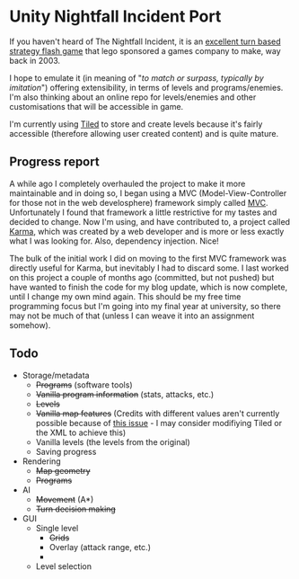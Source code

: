 # Unity Nightfall Incident Port

If you haven't heard of The Nightfall Incident, it is an
[excellent turn based strategy flash game](http://jayisgames.com/games/spybot-the-nightfall-incident/) 
that lego sponsored a games company to make, way back in 2003.

I hope to emulate it (in meaning of "_to match or surpass, typically by imitation_") offering
extensibility, in terms of levels and programs/enemies. I'm also thinking about an online repo for levels/enemies and other customisations that will be accessible in game.

I'm currently using [Tiled](https://github.com/bjorn/tiled) to store and create levels because it's fairly accessible (therefore allowing user created content) and is quite mature.

## Progress report
A while ago I completely overhauled the project to make it more maintainable and in doing so, I began using a MVC (Model-View-Controller for those not in the web develosphere) framework simply called [MVC](https://bitbucket.org/eduardo_costa/thelab-unity-mvc). Unfortunately I found that framework a little restrictive for my tastes and decided to change. Now I'm using, and have contributed to, a project called [Karma](https://github.com/cgarciae/karma), which was created by a web developer and is more or less exactly what I was looking for. Also, dependency injection. Nice!

The bulk of the initial work I did on moving to the first MVC framework was directly useful for Karma, but inevitably I had to discard some. I last worked on this project a couple of months ago (committed, but not pushed) but have wanted to finish the code for my blog update, which is now complete, until I change my own mind again. This should be my free time programming focus but I'm going into my final year at university, so there may not be much of that (unless I can weave it into an assignment somehow).

## Todo
- Storage/metadata
  - ~~Programs~~ (software tools)
  - ~~Vanilla program information~~ (stats, attacks, etc.)
  - ~~Levels~~
  - ~~Vanilla map features~~ (Credits with different values aren't currently possible because of [this issue](https://github.com/bjorn/tiled/issues/31) - I may consider modifiying Tiled or the XML to achieve this)
  - Vanilla levels (the levels from the original)
  - Saving progress
- Rendering
  - ~~Map geometry~~
  - ~~Programs~~
- AI
  - ~~Movement~~ (A*)
  - ~~Turn decision making~~
- GUI
  - Single level
    - ~~Grids~~
    - Overlay (attack range, etc.)
    -
  - Level selection
